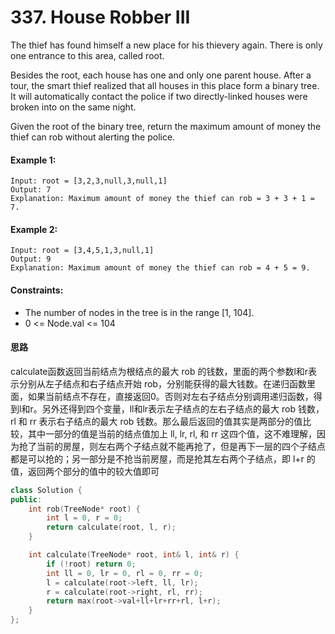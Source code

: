 # 337. House Robber III
The thief has found himself a new place for his thievery again. There is only one entrance to this area, called root.

Besides the root, each house has one and only one parent house. After a tour, the smart thief realized that all houses in this place form a binary tree. It will automatically contact the police if two directly-linked houses were broken into on the same night.

Given the root of the binary tree, return the maximum amount of money the thief can rob without alerting the police.

#### Example 1:
```
Input: root = [3,2,3,null,3,null,1]
Output: 7
Explanation: Maximum amount of money the thief can rob = 3 + 3 + 1 = 7.
```
#### Example 2:
```
Input: root = [3,4,5,1,3,null,1]
Output: 9
Explanation: Maximum amount of money the thief can rob = 4 + 5 = 9.
```
#### Constraints:
+ The number of nodes in the tree is in the range [1, 104].
+ 0 <= Node.val <= 104

#### 思路
calculate函数返回当前结点为根结点的最大 rob 的钱数，里面的两个参数l和r表示分别从左子结点和右子结点开始 rob，分别能获得的最大钱数。在递归函数里面，如果当前结点不存在，直接返回0。否则对左右子结点分别调用递归函数，得到l和r。另外还得到四个变量，ll和lr表示左子结点的左右子结点的最大 rob 钱数，rl 和 rr 表示右子结点的最大 rob 钱数。那么最后返回的值其实是两部分的值比较，其中一部分的值是当前的结点值加上 ll, lr, rl, 和 rr 这四个值，这不难理解，因为抢了当前的房屋，则左右两个子结点就不能再抢了，但是再下一层的四个子结点都是可以抢的；另一部分是不抢当前房屋，而是抢其左右两个子结点，即 l+r 的值，返回两个部分的值中的较大值即可
```cpp
class Solution {
public:
    int rob(TreeNode* root) {
        int l = 0, r = 0;
        return calculate(root, l, r);
    }

    int calculate(TreeNode* root, int& l, int& r) {
        if (!root) return 0;
        int ll = 0, lr = 0, rl = 0, rr = 0;
        l = calculate(root->left, ll, lr);
        r = calculate(root->right, rl, rr);
        return max(root->val+ll+lr+rr+rl, l+r);
    }
};
```
